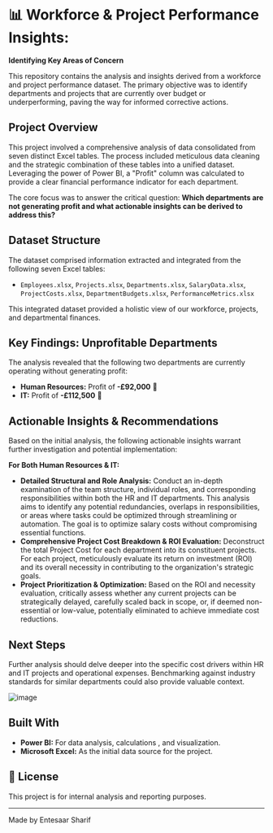 # 📊 Workforce & Project Performance Insights: 
 <b> Identifying Key Areas of Concern </b>

This repository contains the analysis and insights derived from a workforce and project performance dataset. The primary objective was to identify departments and projects that are currently over budget or underperforming, paving the way for informed corrective actions.

##  Project Overview

This project involved a comprehensive analysis of data consolidated from seven distinct Excel tables. The process included meticulous data cleaning and the strategic combination of these tables into a unified dataset. Leveraging the power of Power BI, a "Profit" column was calculated to provide a clear financial performance indicator for each department.

The core focus was to answer the critical question: **Which departments are not generating profit and what actionable insights can be derived to address this?**

##  Dataset Structure

The dataset comprised information extracted and integrated from the following seven Excel tables:

* `Employees.xlsx`, `Projects.xlsx`, `Departments.xlsx`, `SalaryData.xlsx`, `ProjectCosts.xlsx`, `DepartmentBudgets.xlsx`, `PerformanceMetrics.xlsx`

This integrated dataset provided a holistic view of our workforce, projects, and departmental finances.

## Key Findings: Unprofitable Departments

The analysis revealed that the following two departments are currently operating without generating profit:

* **Human Resources:** Profit of **-£92,000** 🔴
* **IT:** Profit of **-£112,500** 🔴

##  Actionable Insights & Recommendations

Based on the initial analysis, the following actionable insights warrant further investigation and potential implementation:

**For Both Human Resources & IT:**

* **Detailed Structural and Role Analysis:** Conduct an in-depth examination of the team structure, individual roles, and corresponding responsibilities within both the HR and IT departments. This analysis aims to identify any potential redundancies, overlaps in responsibilities, or areas where tasks could be optimized through streamlining or automation. The goal is to optimize salary costs without compromising essential functions.
* **Comprehensive Project Cost Breakdown & ROI Evaluation:** Deconstruct the total Project Cost for each department into its constituent projects. For each project, meticulously evaluate its return on investment (ROI) and its overall necessity in contributing to the organization's strategic goals.
* **Project Prioritization & Optimization:** Based on the ROI and necessity evaluation, critically assess whether any current projects can be strategically delayed, carefully scaled back in scope, or, if deemed non-essential or low-value, potentially eliminated to achieve immediate cost reductions.

##  Next Steps

Further analysis should delve deeper into the specific cost drivers within HR and IT projects and operational expenses. Benchmarking against industry standards for similar departments could also provide valuable context.






![image](https://github.com/user-attachments/assets/83bebe52-f86c-4360-805f-5ba8b8a5a76e)


##  Built With

* **Power BI:** For data analysis, calculations , and visualization.
* **Microsoft Excel:** As the initial data source for the project.



## 📄 License

This project is for internal analysis and reporting purposes.

---

Made by Entesaar Sharif
